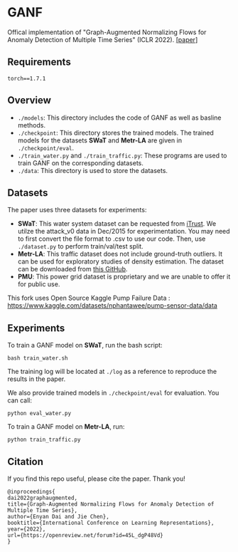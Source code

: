
# GANF
Offical implementation of "Graph-Augmented Normalizing Flows for Anomaly Detection of Multiple Time Series" (ICLR 2022). [[paper]](https://openreview.net/pdf?id=45L_dgP48Vd)

## Requirements

```
torch==1.7.1
```

## Overview

* `./models`: This directory includes the code of GANF as well as basline methods.
* `./checkpoint`: This directory stores the trained models. The trained models for the datasets **SWaT** and **Metr-LA** are given in `./checkpoint/eval`.
* `./train_water.py` and `./train_traffic.py`: These programs are used to train GANF on the corresponding datasets.
* `./data`: This directory is used to store the datasets.


## Datasets
The paper uses three datasets for experiments:
* **SWaT**: This water system dataset can be requested from [iTrust](https://itrust.sutd.edu.sg/). We utilze the attack_v0 data in Dec/2015 for experimentation. You may need to first convert the file format to .csv to use our code. Then, use `./dataset.py` to perform train/val/test split.
* **Metr-LA**: This traffic dataset does not include ground-truth outliers. It can be used for exploratory studies of density estimation. The dataset can be downloaded from [this GitHub](https://github.com/liyaguang/DCRNN).
* **PMU**: This power grid dataset is proprietary and we are unable to offer it for public use.

This fork uses Open Source Kaggle Pump Failure Data : https://www.kaggle.com/datasets/nphantawee/pump-sensor-data/data

## Experiments
To train a GANF model on **SWaT**, run the bash script:
```
bash train_water.sh
```
The training log will be located at `./log` as a reference to reproduce the results in the paper.

We also provide trained models in `./checkpoint/eval` for evaluation. You can call:
```
python eval_water.py
```

To train a GANF model on **Metr-LA**, run:
```
python train_traffic.py
```

## Citation
If you find this repo useful, please cite the paper. Thank you!
```
@inproceedings{
dai2022graphaugmented,
title={Graph-Augmented Normalizing Flows for Anomaly Detection of Multiple Time Series},
author={Enyan Dai and Jie Chen},
booktitle={International Conference on Learning Representations},
year={2022},
url={https://openreview.net/forum?id=45L_dgP48Vd}
}
```
